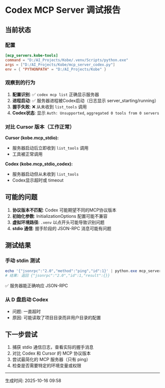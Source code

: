 # Codex MCP Server 调试报告

## 当前状态

### 配置
```toml
[mcp_servers.kobe-tools]
command = "D:/AI_Projects/Kobe/.venv/Scripts/python.exe"
args = ["D:/AI_Projects/Kobe/mcp_server_codex.py"]
env = { "PYTHONPATH" = "D:/AI_Projects/Kobe" }
```

### 观察到的行为

1. **配置识别**: ✅ `codex mcp list` 正确显示服务器
2. **进程启动**: ✅ 服务器进程被Codex启动（日志显示 server_starting/running）
3. **握手失败**: ❌ 从未收到 `list_tools` 调用
4. **Codex状态**: 显示 `Auth: Unsupported`, `aggregated 0 tools from 0 servers`

### 对比 Cursor 版本（工作正常）

**Cursor (kobe.mcp_stdio):**
- 服务器启动后立即收到 `list_tools` 调用
- 工具被正常调用

**Codex (kobe.mcp_stdio_codex):**
- 服务器启动但从未收到 `list_tools`
- Codex显示超时或 timeout

## 可能的问题

1. **协议版本不匹配**: Codex 可能期望不同的MCP协议版本
2. **初始化参数**: InitializationOptions 配置可能不兼容
3. **虚拟环境路径**: `.venv` 以点开头可能导致识别问题
4. **stdio 通信**: 握手阶段的 JSON-RPC 消息可能有问题

## 测试结果

### 手动 stdin 测试
```powershell
echo '{"jsonrpc":"2.0","method":"ping","id":1}' | python.exe mcp_server_codex.py
# 结果: 返回 {"jsonrpc":"2.0","id":1,"result":{}}
```
✅ 服务器能正确响应 JSON-RPC

### 从 D 盘启动 Codex
- 问题: 一直超时
- 原因: 可能读取了项目目录而非用户目录的配置

## 下一步尝试

1. 捕获 stdio 通信日志，查看实际的握手消息
2. 对比 Codex 和 Cursor 的 MCP 协议版本
3. 尝试最简化的 MCP 服务器（只有 ping）
4. 检查是否需要特定的环境变量或权限

---
生成时间: 2025-10-16 09:58



